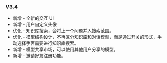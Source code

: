 ### V3.4

- 新增 - 全新的交互 UI
- 新增 - 用户自定义头像
- 优化 - 知识库搜索，会将上一个问题并入搜索范围。
- 优化 - 模型结构设计，不再区分知识库和对话模型，而是通过开关的形式，手动选择手否需要进行知识库搜索。
- 新增 - 模型共享市场，可以使用其他用户分享的模型。
- 新增 - 邀请好友注册功能。
